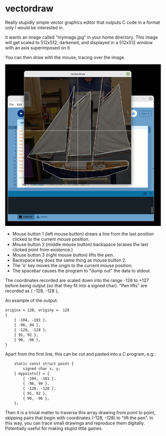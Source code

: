vectordraw
==========

Really stupidly simple vector graphics editor that outputs C code in a format only I would be interested in.

It wants an image called "myimage.jpg" in your home directory.  This image will get scaled to 512x512,
darkened, and displayed in a 512x512 window with an axis superimposed on it.

You can then draw with the mouse, tracing over the image.

![Image of vectordraw in action](https://raw.githubusercontent.com/smcameron/vectordraw/master/vectordraw.jpg)

* Mouse button 1 (left mouse button) draws a line from the last position clicked to the current mouse position.
* Mouse button 2 (middle mouse button) backspace (erases the last clicked point from existence.)
* Mouse button 3 (right mouse button) lifts the pen.
* Backspace key does the same thing as mouse button 2.
* The 'o' key moves the origin to the current mouse position.
* The spacebar causes the program to "dump out" the data to stdout.

The coordinates recorded are scaled down into the range -128 to +127 before being output
(so that they fit into a signed char).  "Pen lifts" are recorded as { -128, -128 },

An example of the output:

```
originx = 128, originy =  128
{
	{ -104, -101 },
	{ -96, 94 },
	{ -128, -128 },
	{ 91, 92 },
	{ 90, -96 },
}
```


Apart from the first line, this can be cut and pasted into a C program, e.g.:

```
	static const struct point {
		signed char x, y;
	} mypoints[] = {
		{ -104, -101 },
		{ -96, 94 },
		{ -128, -128 },
		{ 91, 92 },
		{ 90, -96 },
	};
```

Then it is a trivial matter to traverse this array drawing from point to point,
skipping pairs that begin with coordinates (-128, -128) to "lift the pen".  In this
way, you can trace small drawings and reproduce them digitally.  Potentially useful
for making stupid little games. 

